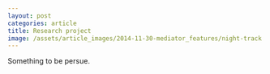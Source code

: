 ```yaml
---
layout: post
categories: article
title: Research project
image: /assets/article_images/2014-11-30-mediator_features/night-track.JPG
---
```


Something to be persue.
